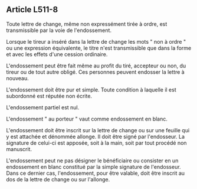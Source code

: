 Article L511-8
----
Toute lettre de change, même non expressément tirée à ordre, est transmissible
par la voie de l'endossement.

Lorsque le tireur a inséré dans la lettre de change les mots " non à ordre " ou
une expression équivalente, le titre n'est transmissible que dans la forme et
avec les effets d'une cession ordinaire.

L'endossement peut être fait même au profit du tiré, accepteur ou non, du tireur
ou de tout autre obligé. Ces personnes peuvent endosser la lettre à nouveau.

L'endossement doit être pur et simple. Toute condition à laquelle il est
subordonné est réputée non écrite.

L'endossement partiel est nul.

L'endossement " au porteur " vaut comme endossement en blanc.

L'endossement doit être inscrit sur la lettre de change ou sur une feuille qui y
est attachée et dénommée allonge. Il doit être signé par l'endosseur. La
signature de celui-ci est apposée, soit à la main, soit par tout procédé non
manuscrit.

L'endossement peut ne pas désigner le bénéficiaire ou consister en un
endossement en blanc constitué par la simple signature de l'endosseur. Dans ce
dernier cas, l'endossement, pour être valable, doit être inscrit au dos de la
lettre de change ou sur l'allonge.
